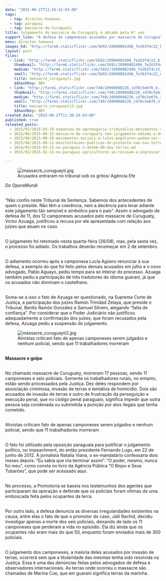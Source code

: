```yaml
---
date: "2015-08-27T11:26:42-03:00"
tags:
  - tag: direitos-humanos
  - tag: paraguai
  - tag: massacre-de-Curuguaty
title: Julgamento do massacre de Curuguaty é adiado pela 6° vez
support_line: "A defesa de camponeses acusados por massacre de Curuguaty, no Paraguai, quer afastamento de juízes do caso. Deverá ser retomado em uma semana."
menu: direitos humanos
images_hd: "http://farm6.staticflickr.com/5692/20900082496_fe263f4c22_b.jpg"
layout: post
files:
  - link: "http://farm6.staticflickr.com/5692/20900082496_fe263f4c22_b.jpg"
    thumbnail: "http://farm6.staticflickr.com/5692/20900082496_fe263f4c22_t.jpg"
    medium: "http://farm6.staticflickr.com/5692/20900082496_fe263f4c22_z.jpg"
    small: "http://farm6.staticflickr.com/5692/20900082496_fe263f4c22_n.jpg"
    title: massacre_curuguayti.jpg
    $$hashKey: 0BV
  - link: "http://farm1.staticflickr.com/740/20900088226_cd70c5e6f6_b.jpg"
    thumbnail: "http://farm1.staticflickr.com/740/20900088226_cd70c5e6f6_t.jpg"
    medium: "http://farm1.staticflickr.com/740/20900088226_cd70c5e6f6_z.jpg"
    small: "http://farm1.staticflickr.com/740/20900088226_cd70c5e6f6_n.jpg"
    title: massacre_curuguayti2.jpg
    $$hashKey: 0BY
created_date: "2015-08-27T11:38:24-03:00"
published: true
releated_posts:
  - 2015/03/2015-03-19-expansao-do-agronegocio-criminaliza-movimentos-sociais-no-paraguai.md
  - 2015/06/2015-06-23-massacre-de-curuguaty-tem-julgamento-adiado-e-denuncia-de-perseguicao-a-advogados.md
  - 2015/08/2015-08-10-movimentos-sociais-e-lutas-populares-podem-ser-incluidos-em-lei-antiterrorismo.md
  - 2015/08/2015-08-11-manifestacoes-publicas-de-protesto-nao-sao-terrorismo.md
  - 2014/05/2014-05-21-no-paraguai-2-detem-80-das-terras.md
  - 2015/02/2015-02-13-no-paraguai-agricultores-se-recusam-a-ingressar-no-modelo-imposto-pelo-agronegocio.md

---
```

<figure class="image"><img alt="massacre_curuguayti.jpg" src="http://farm6.staticflickr.com/5692/20900082496_fe263f4c22_b.jpg" />
<figcaption>Acusados entraram no tribunal sob os gritos/ Ag&ecirc;ncia Efe<br />
</figcaption>
</figure>

<p><em>Do OperaMundi</em></p>

<p><br />
&ldquo;N&atilde;o confio neste Tribunal de Senten&ccedil;a. Sabemos dos antecedentes de quem o preside. N&atilde;o t&ecirc;m a coer&ecirc;ncia, nem a dec&ecirc;ncia para levar adiante este julgamento t&atilde;o sens&iacute;vel e simb&oacute;lico para o pa&iacute;s&rdquo;. Assim o advogado de defesa de 11, dos 12 camponeses acusados pelo massacre de Curuguaty, V&iacute;ctor Azuaga, justificou a recusa por ele apresentada com rela&ccedil;&atilde;o aos ju&iacute;zes que atuam no caso.</p>

<p><br />
O julgamento foi retomado nesta quarta-feira (26/08), mas, pela sexta vez, o processo foi adiado. Os trabalhos dever&atilde;o recome&ccedil;ar em 2 de setembro.</p>

<p><br />
O adiamento ocorreu ap&oacute;s a camponesa Luc&iacute;a Ag&uuml;ero renunciar &agrave; sua defesa, a exemplo do que foi feito pelos demais acusados em julho e o novo advogado, Pablo Aguayo, pediu tempo para se inteirar do processo. Azuaga tamb&eacute;m pediu a participa&ccedil;&atilde;o de tr&ecirc;s tradutores do idioma guarani, j&aacute; que os acusados n&atilde;o dominam o castelhano.</p>

<p><br />
Soma-se a isso o fato de Azuaga ter questionado, na Suprema Corte de Justi&ccedil;a, a participa&ccedil;&atilde;o dos ju&iacute;zes Ram&oacute;n Trinidad Zelaya, que preside o Tribunal, Benito Ram&oacute;n Gonz&aacute;lez e Samuel Silvero, alegando &ldquo;falta de confian&ccedil;a&rdquo;. Por considerar que o Poder Judici&aacute;rio n&atilde;o justificou adequadamente a confirma&ccedil;&atilde;o dos ju&iacute;zes, que foram recusados pela defesa, Azuaga pediu a suspens&atilde;o do julgamento.</p>

<figure class="image"><img alt="massacre_curuguayti2.jpg" src="http://farm1.staticflickr.com/740/20900088226_cd70c5e6f6_b.jpg" />
<figcaption>Ativistas criticam fato de apenas camponeses serem julgados e nenhum policial, sendo que 11 trabalhadores morreram<br />
</figcaption>
</figure>

<p><br />
<strong>Massacre e golpe</strong></p>

<p><br />
No chamado massacre de Curuguaty, morreram 17 pessoas, sendo 11 camponeses e seis policiais. Somente os trabalhadores rurais, no entanto, est&atilde;o sendo processados pela Justi&ccedil;a. Dez deles respondem por associa&ccedil;&atilde;o criminosa, invas&atilde;o de terras e tentativa de homic&iacute;dio. Dois s&atilde;o acusados de invas&atilde;o de terras e outro de frustra&ccedil;&atilde;o da persegui&ccedil;&atilde;o e execu&ccedil;&atilde;o penal, que no c&oacute;digo penal paraguaio, significa impedir que outra pessoa seja condenada ou submetida a puni&ccedil;&atilde;o por atos ilegais que tenha cometido.</p>

<p><br />
Ativistas criticam fato de apenas camponeses serem julgados e nenhum policial, sendo que 11 trabalhadores morreram</p>

<p><br />
O fato foi utilizado pela oposi&ccedil;&atilde;o paraguaia para justificar o julgamento pol&iacute;tico, ou impeachment, do ent&atilde;o presidente Fernando Lugo, em 22 de junho de 2012. &Agrave; jornalista Natalia Viana, o ex-mandat&aacute;rio confessaria dois meses depois: &ldquo;Eu sabia que iria terminar assim&rdquo;. &ldquo;O poder, mesmo, nunca foi meu&rdquo;, como consta no livro da Ag&ecirc;ncia P&uacute;blica &ldquo;O Bispo e Seus Tubar&otilde;es&rdquo;, que pode ser acessado aqui.</p>

<p><br />
No processo, a Promotoria se baseia nos testemunhos dos agentes que participaram da opera&ccedil;&atilde;o e defende que os policiais foram v&iacute;timas de uma emboscada feita pelos ocupantes da terra.</p>

<p><br />
Por outro lado, a defesa denuncia as diversas irregularidades existentes na causa, entre elas o fato de que o promotor do caso, Jalil Rachid, decidiu investigar apenas a morte dos seis policiais, deixando de lado os 11 camponeses que perderam a vida no epis&oacute;dio. Ela diz ainda que os ocupantes n&atilde;o eram mais do que 50, enquanto foram enviados mais de 300 policiais.</p>

<p><br />
O julgamento dos camponeses, a maioria deles acusados por invas&atilde;o de terras, ocorrer&aacute; sem que a titularidade das mesmas tenha sido resolvida na Justi&ccedil;a. Essa &eacute; uma das den&uacute;ncias feitas pelos advogados de defesa e observadores internacionais. As terras onde ocorreu o massacre s&atilde;o chamadas de Marina Cue, que em guarani significa terras da marinha.</p>
